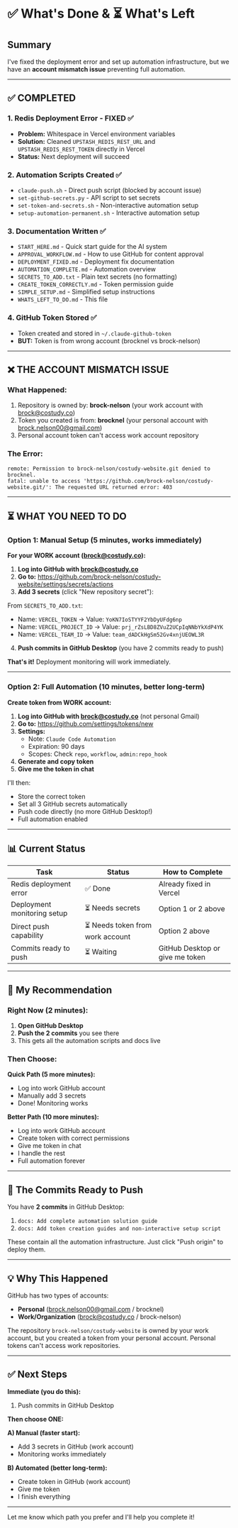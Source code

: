 # ✅ What's Done & ⏳ What's Left

## Summary

I've fixed the deployment error and set up automation infrastructure, but we have an **account mismatch issue** preventing full automation.

---

## ✅ COMPLETED

### 1. Redis Deployment Error - FIXED ✅
- **Problem:** Whitespace in Vercel environment variables
- **Solution:** Cleaned `UPSTASH_REDIS_REST_URL` and `UPSTASH_REDIS_REST_TOKEN` directly in Vercel
- **Status:** Next deployment will succeed

### 2. Automation Scripts Created ✅
- `claude-push.sh` - Direct push script (blocked by account issue)
- `set-github-secrets.py` - API script to set secrets
- `set-token-and-secrets.sh` - Non-interactive automation setup
- `setup-automation-permanent.sh` - Interactive automation setup

### 3. Documentation Written ✅
- `START_HERE.md` - Quick start guide for the AI system
- `APPROVAL_WORKFLOW.md` - How to use GitHub for content approval
- `DEPLOYMENT_FIXED.md` - Deployment fix documentation
- `AUTOMATION_COMPLETE.md` - Automation overview
- `SECRETS_TO_ADD.txt` - Plain text secrets (no formatting)
- `CREATE_TOKEN_CORRECTLY.md` - Token permission guide
- `SIMPLE_SETUP.md` - Simplified setup instructions
- `WHATS_LEFT_TO_DO.md` - This file

### 4. GitHub Token Stored ✅
- Token created and stored in `~/.claude-github-token`
- **BUT:** Token is from wrong account (brocknel vs brock-nelson)

---

## ❌ THE ACCOUNT MISMATCH ISSUE

### What Happened:
1. Repository is owned by: **brock-nelson** (your work account with brock@costudy.co)
2. Token you created is from: **brocknel** (your personal account with brock.nelson00@gmail.com)
3. Personal account token can't access work account repository

### The Error:
```
remote: Permission to brock-nelson/costudy-website.git denied to brocknel.
fatal: unable to access 'https://github.com/brock-nelson/costudy-website.git/': The requested URL returned error: 403
```

---

## ⏳ WHAT YOU NEED TO DO

### Option 1: Manual Setup (5 minutes, works immediately)

**For your WORK account (brock@costudy.co):**

1. **Log into GitHub with brock@costudy.co**
2. **Go to:** https://github.com/brock-nelson/costudy-website/settings/secrets/actions
3. **Add 3 secrets** (click "New repository secret"):

From `SECRETS_TO_ADD.txt`:
- Name: `VERCEL_TOKEN` → Value: `YoKN7IoSTYYF2YbDyUFdg6np`
- Name: `VERCEL_PROJECT_ID` → Value: `prj_rZsLBD8ZVuZ2UCpIqNNbYkXdP4YK`
- Name: `VERCEL_TEAM_ID` → Value: `team_dADCkHgSm52Gv4xnjUEOWL3R`

4. **Push commits in GitHub Desktop** (you have 2 commits ready to push)

**That's it!** Deployment monitoring will work immediately.

---

### Option 2: Full Automation (10 minutes, better long-term)

**Create token from WORK account:**

1. **Log into GitHub with brock@costudy.co** (not personal Gmail)
2. **Go to:** https://github.com/settings/tokens/new
3. **Settings:**
   - Note: `Claude Code Automation`
   - Expiration: 90 days
   - Scopes: Check `repo`, `workflow`, `admin:repo_hook`
4. **Generate and copy token**
5. **Give me the token in chat**

I'll then:
- Store the correct token
- Set all 3 GitHub secrets automatically
- Push code directly (no more GitHub Desktop!)
- Full automation enabled

---

## 📊 Current Status

| Task | Status | How to Complete |
|------|--------|-----------------|
| Redis deployment error | ✅ Done | Already fixed in Vercel |
| Deployment monitoring setup | ⏳ Needs secrets | Option 1 or 2 above |
| Direct push capability | ⏳ Needs token from work account | Option 2 above |
| Commits ready to push | ⏳ Waiting | GitHub Desktop or give me token |

---

## 🎯 My Recommendation

### Right Now (2 minutes):
1. **Open GitHub Desktop**
2. **Push the 2 commits** you see there
3. This gets all the automation scripts and docs live

### Then Choose:

**Quick Path (5 more minutes):**
- Log into work GitHub account
- Manually add 3 secrets
- Done! Monitoring works

**Better Path (10 more minutes):**
- Log into work GitHub account
- Create token with correct permissions
- Give me token in chat
- I handle the rest
- Full automation forever

---

## 📝 The Commits Ready to Push

You have **2 commits** in GitHub Desktop:

1. `docs: Add complete automation solution guide`
2. `docs: Add token creation guides and non-interactive setup script`

These contain all the automation infrastructure. Just click "Push origin" to deploy them.

---

## 💡 Why This Happened

GitHub has two types of accounts:
- **Personal** (brock.nelson00@gmail.com / brocknel)
- **Work/Organization** (brock@costudy.co / brock-nelson)

The repository `brock-nelson/costudy-website` is owned by your work account, but you created a token from your personal account. Personal tokens can't access work repositories.

---

## ✅ Next Steps

**Immediate (you do this):**
1. Push commits in GitHub Desktop

**Then choose ONE:**

**A) Manual (faster start):**
- Add 3 secrets in GitHub (work account)
- Monitoring works immediately

**B) Automated (better long-term):**
- Create token in GitHub (work account)
- Give me token
- I finish everything

---

Let me know which path you prefer and I'll help you complete it!
